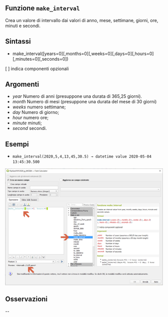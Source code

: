 ## Funzione `make_interval`

Crea un valore di intervallo dai valori di anno, mese, settimane, giorni, ore, minuti e secondi.

## Sintassi

* make_interval([years=0][,months=0][,weeks=0][,days=0][,hours=0][,minutes=0][,seconds=0])

[ ] indica componenti opzionali

## Argomenti

* _year_ Numero di anni (presuppone una durata di 365,25 giorni).
* _month_ Numero di mesi (presuppone una durata del mese di 30 giorni)
* _weeks_ numero settimane;
* _day_ Numero di giorno;
* _hour_ numero ore;
* _minute_ minuti;
* _second_ secondi.


## Esempi

* `make_interval(2020,5,4,13,45,30.5) → datetime value 2020-05-04 13:45:30.500`

![](/img/data_e_ora/make_interval1.png)

## Osservazioni

--
